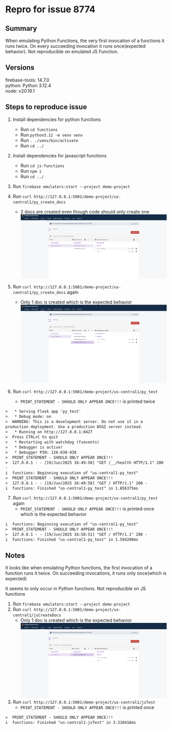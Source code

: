 # Repro for issue 8774

## Summary

When emulating Python Functions, the very first invocation of a functions it runs twice. On every succeeding invocation it runs once(expected behavior).
Not reproducible on emulated JS Function.

## Versions

firebase-tools: 14.7.0<br>
python: Python 3.12.4<br>
node: v20.19.1

## Steps to reproduce issue

1. Install dependencies for python functions
   - Run `cd functions`
   - Run `python3.12 -m venv venv`
   - Run `. ./venv/bin/activate`
   - Run `cd ../`
2. Install dependencies for javascript functions

   - Run `cd js-functions`
   - Run `npm i`
   - Run `cd ../`

3. Run `firebase emulators:start --project demo-project`
4. Run `curl http://127.0.0.1:5001/demo-project/us-central1/py_create_docs`
   - 2 docs are created even though code should only create one
     <img src="./images/py_create_docs_2x_docs.png">
5. Run `curl http://127.0.0.1:5001/demo-project/us-central1/py_create_docs` again
   - Only 1 doc is created which is the expected behavior
     <img src="./images/py_create_docs_1x_docs.png">
6. Run `curl http://127.0.0.1:5001/demo-project/us-central1/py_test`
   - `PRINT_STATEMENT - SHOULD ONLY APPEAR ONCE!!!` is printed twice

```
>   * Serving Flask app 'py_test'
>   * Debug mode: on
>  WARNING: This is a development server. Do not use it in a production deployment. Use a production WSGI server instead.
>   * Running on http://127.0.0.1:8427
>  Press CTRL+C to quit
>   * Restarting with watchdog (fsevents)
>   * Debugger is active!
>   * Debugger PIN: 126-030-938
>  PRINT_STATEMENT - SHOULD ONLY APPEAR ONCE!!!
>  127.0.0.1 - - [19/Jun/2025 16:49:58] "GET /__/health HTTP/1.1" 200 -
i  functions: Beginning execution of "us-central1-py_test"
>  PRINT_STATEMENT - SHOULD ONLY APPEAR ONCE!!!
>  127.0.0.1 - - [19/Jun/2025 16:49:58] "GET / HTTP/1.1" 200 -
i  functions: Finished "us-central1-py_test" in 1.856375ms
```

7. Run `curl http://127.0.0.1:5001/demo-project/us-central1/py_test` again
   - `PRINT_STATEMENT - SHOULD ONLY APPEAR ONCE!!!` is printed once which is the expected behavior

```
i  functions: Beginning execution of "us-central1-py_test"
>  PRINT_STATEMENT - SHOULD ONLY APPEAR ONCE!!!
>  127.0.0.1 - - [19/Jun/2025 16:50:51] "GET / HTTP/1.1" 200 -
i  functions: Finished "us-central1-py_test" in 1.594208ms
```

## Notes

It looks like when emulating Python functions, the first invocation of a function runs it twice. On succeeding invocations, it runs only once(which is expected)

It seems to only occur in Python functions. Not reproducible on JS functions

1. Run `firebase emulators:start --project demo-project`
2. Run `curl http://127.0.0.1:5001/demo-project/us-central1/jsCreateDocs`
   - Only 1 doc is created which is the expected behavior
     <img src="./images/js_create_docs_1x_docs.png">
3. Run `curl http://127.0.0.1:5001/demo-project/us-central1/jsTest`
   - `PRINT_STATEMENT - SHOULD ONLY APPEAR ONCE!!!` is printed once

```
>  PRINT_STATEMENT - SHOULD ONLY APPEAR ONCE!!!
i  functions: Finished "us-central1-jsTest" in 3.310416ms
```
